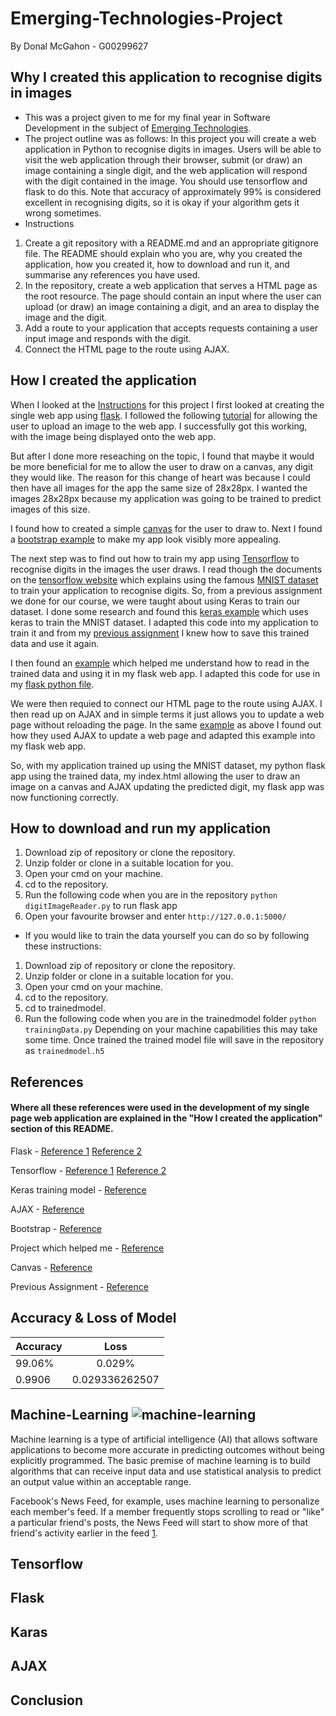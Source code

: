 # Emerging-Technologies-Project
By Donal McGahon - G00299627

## Why I created this application to recognise digits in images
* This was a project given to me for my final year in Software Development in the subject of [Emerging Technologies](https://emerging-technologies.github.io/).
* The project outline was as follows:
In this project you will create a web application in Python to recognise digits in images. Users will be able to visit the web application through their browser, submit (or draw) an image containing a single digit, and the web application will respond with the digit contained in the image. You should use tensorflow and flask to do this. Note that accuracy of approximately 99% is considered excellent in recognising digits, so it is okay if your algorithm gets it wrong sometimes.
* Instructions
1. Create a git repository with a README.md and an appropriate gitignore file. The README should explain who you are, why you created the application, how you created it, how to download and run it, and summarise any references you have used.
1. In the repository, create a web application that serves a HTML page as the root resource. The page should contain an input where the user can upload (or draw) an image containing a digit, and an area to display the image and the digit.
1. Add a route to your application that accepts requests containing a user input image and responds with the digit.
1. Connect the HTML page to the route using AJAX.

## How I created the application
When I looked at the [Instructions](https://emerging-technologies.github.io/problems/project.html) for this project I first looked at creating the single web app using [flask](http://flask.pocoo.org/docs/0.12/quickstart/).
I followed the following [tutorial](http://flask.pocoo.org/docs/0.12/patterns/fileuploads/) for allowing the user to upload an image to the web app.
I successfully got this working, with the image being displayed onto the web app.

But after I done more reseaching on the topic, I found that maybe it would be more beneficial for me to allow the user to draw on a canvas, any digit they would like.
The reason for this change of heart was because I could then have all images for the app the same size of 28x28px. I wanted the images 28x28px because my application was going to be trained to predict images of this size.

I found how to created a simple [canvas](https://www.w3schools.com/tags/att_canvas_width.asp) for the user to draw to.
Next I found a [bootstrap example](https://v4-alpha.getbootstrap.com/examples/starter-template/) to make my app look visibly more appealing.

The next step was to find out how to train my app using [Tensorflow](https://www.tensorflow.org/) to recognise digits in the images the user draws.
I read though the documents on the [tensorflow website](https://www.tensorflow.org/get_started/mnist/pros) which explains using the famous [MNIST dataset](http://yann.lecun.com/exdb/mnist/) to train your application to recognise digits.
So, from a previous assignment we done for our course, we were taught about using Keras to train our dataset. I done some research and found this [keras example](https://github.com/fchollet/keras/blob/master/examples/mnist_cnn.py) which uses keras to train the MNIST dataset.
I adapted this code into my application to train it and from my [previous assignment](https://github.com/DonalMcGahon/Tensorflow/blob/master/Tensorflow.ipynb) I knew how to save this trained data and use it again.

I then found an [example](https://github.com/sleepokay/mnist-flask-app/blob/master/app.py) which helped me understand how to read in the trained data and using it in my flask web app.
I adapted this code for use in my [flask python file](https://github.com/DonalMcGahon/Emerging-Technologies-Project/blob/master/digitImageReader.py).

We were then requied to connect our HTML page to the route using AJAX. I then read up on AJAX and in simple terms it just allows you to update a web page without reloading the page.
In the same [example](https://github.com/sleepokay/mnist-flask-app/blob/master/templates/index.html) as above I found out how they used AJAX to update a web page and adapted this example into my flask web app.

So, with my application trained up using the MNIST dataset, my python flask app using the trained data,
my index.html allowing the user to draw an image on a canvas and AJAX updating the predicted digit, my flask app was now functioning correctly.

## How to download and run my application

1. Download zip of repository or clone the repository.
1. Unzip folder or clone in a suitable location for you.
1. Open your cmd on your machine.
1. cd to the repository.
1. Run the following code when you are in the repository `python digitImageReader.py` to run flask app
1. Open your favourite browser and enter `http://127.0.0.1:5000/`

* If you would like to train the data yourself you can do so by following these instructions:
1. Download zip of repository or clone the repository.
1. Unzip folder or clone in a suitable location for you.
1. Open your cmd on your machine.
1. cd to the repository.
1. cd to trainedmodel.
1. Run the following code when you are in the trainedmodel folder `python trainingData.py`
Depending on your machine capabilities this may take some time.
Once trained the trained model file will save in the repository as `trainedmodel.h5` 

## References

#### Where all these references were used in the development of my single page web application are explained in the "How I created the application" section of this README.

Flask - [Reference 1](http://flask.pocoo.org/ ) [Reference 2](http://flask.pocoo.org/docs/0.12/patterns/fileuploads/)

Tensorflow - [Reference 1](https://www.tensorflow.org/) [Reference 2](https://www.tensorflow.org/get_started/mnist/pros)

Keras training model - [Reference](https://github.com/fchollet/keras/blob/master/examples/mnist_cnn.py)

AJAX - [Reference]()

Bootstrap - [Reference](https://v4-alpha.getbootstrap.com/examples/starter-template/)

Project which helped me - [Reference](https://github.com/sleepokay/mnist-flask-app)

Canvas - [Reference](https://www.w3schools.com/tags/att_canvas_width.asp)

Previous Assignment - [Reference](https://github.com/DonalMcGahon/Tensorflow/blob/master/Tensorflow.ipynb)

## Accuracy & Loss of Model

| Accuracy| Loss           | 
| ------------- |:-------------:| 
| 99.06% | 0.029%| 
|0.9906   | 0.029336262507|

## Machine-Learning ![machine-learning](https://user-images.githubusercontent.com/14197773/33525295-b44b7cde-d824-11e7-87a2-797b2f445942.png)

Machine learning is a type of artificial intelligence (AI) that allows software applications to become more accurate in predicting outcomes without being explicitly programmed. The basic premise of machine learning is to build algorithms that can receive input data and use statistical analysis to predict an output value within an acceptable range.

Facebook's News Feed, for example, uses machine learning to personalize each member's feed. If a member frequently stops scrolling to read or "like" a particular friend's posts, the News Feed will start to show more of that friend's activity earlier in the feed [1](http://whatis.techtarget.com/definition/machine-learning). 

## Tensorflow

## Flask

## Karas

## AJAX

## Conclusion